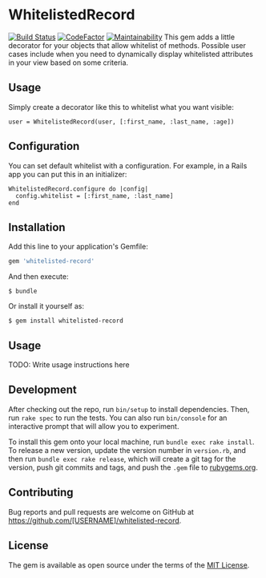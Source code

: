 # WhitelistedRecord
[![Build Status](https://travis-ci.org/ej2015/whitelisted-record.svg?branch=master)](https://travis-ci.org/ej2015/whitelisted-record)
[![CodeFactor](https://www.codefactor.io/repository/github/ej2015/whitelisted-record/badge)](https://www.codefactor.io/repository/github/ej2015/whitelisted-record)
[![Maintainability](https://api.codeclimate.com/v1/badges/bba5f2507a29312c2680/maintainability)](https://codeclimate.com/github/ej2015/whitelisted-record/maintainability)
This gem adds a little decorator for your objects that allow whitelist of methods. Possible user cases include when you need to dynamically display whitelisted attributes in your view based on some criteria.

## Usage
Simply create a decorator like this to whitelist what you want visible:
```
user = WhitelistedRecord(user, [:first_name, :last_name, :age])
```

## Configuration
You can set default whitelist with a configuration. For example, in a Rails app you can put this in an initializer:
```
WhitelistedRecord.configure do |config|
  config.whitelist = [:first_name, :last_name]
end
```


## Installation

Add this line to your application's Gemfile:

```ruby
gem 'whitelisted-record'
```

And then execute:

    $ bundle

Or install it yourself as:

    $ gem install whitelisted-record

## Usage

TODO: Write usage instructions here

## Development

After checking out the repo, run `bin/setup` to install dependencies. Then, run `rake spec` to run the tests. You can also run `bin/console` for an interactive prompt that will allow you to experiment.

To install this gem onto your local machine, run `bundle exec rake install`. To release a new version, update the version number in `version.rb`, and then run `bundle exec rake release`, which will create a git tag for the version, push git commits and tags, and push the `.gem` file to [rubygems.org](https://rubygems.org).

## Contributing

Bug reports and pull requests are welcome on GitHub at https://github.com/[USERNAME]/whitelisted-record.


## License

The gem is available as open source under the terms of the [MIT License](http://opensource.org/licenses/MIT).

